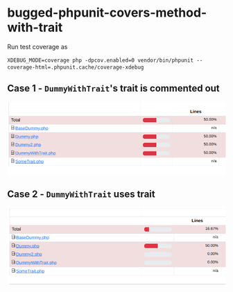 # bugged-phpunit-covers-method-with-trait

Run test coverage as
```
XDEBUG_MODE=coverage php -dpcov.enabled=0 vendor/bin/phpunit --coverage-html=.phpunit.cache/coverage-xdebug
```

## Case 1 - `DummyWithTrait`'s trait is commented out
![trait-commented.png](trait-commented.png)


## Case 2 - `DummyWithTrait` uses trait
![trait-used.png](trait-used.png)
